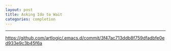 ```yaml
---
layout: post
title: Asking Ido to Wait
categories: completion
---
```


***

<https://github.com/artlogic/.emacs.d/commit/3f47ac713ddb8f759dfadbfe0ed933e9c3b45f6a>
